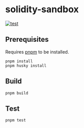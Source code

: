 # solidity-sandbox

[![test](https://github.com/m0t0k1ch1/solidity-sandbox/actions/workflows/test.yaml/badge.svg)](https://github.com/m0t0k1ch1/solidity-sandbox/actions/workflows/test.yaml)

## Prerequisites

Requires [pnpm](https://pnpm.io) to be installed.

```
pnpm install
pnpm husky install
```

## Build

```
pnpm build
```

## Test

```
pnpm test
```
